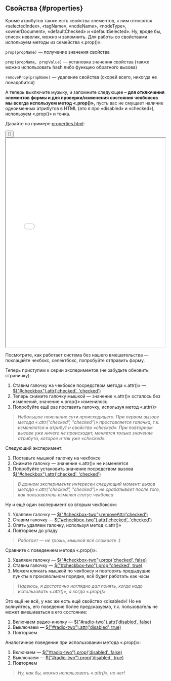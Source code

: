 ## Свойства {#properties}

Кроме атрибутов также есть свойства элементов, к ним относятся «selectedIndex», «tagName», «nodeName», «nodeType», «ownerDocument», «defaultChecked» и «defaultSelected». Ну, вроде бы, список невелик, можно и запомнить. Для работы со свойствами используем методы из семейства «.prop()»:

`prop(propName)` — получение значения свойства

`prop(propName, propValue)` — установка значения свойства (также можно использовать hash либо функцию обратного вызова)

`removeProp(propName)` — удаление свойства (скорей всего, никогда не понадобится)

А теперь выключите музыку, и запомните следующее – **для отключения элементов формы и для проверки/изменения состояния чекбоксов мы всегда используем метод «.prop()»,** пусть вас не смущает наличие одноименных атрибутов в HTML (это я про «disabled» и «checked»), используем «.prop()» и точка.

Давайте на примере [properties.html](../code/properties.html):

<div class="jqbook">
<button class="jqbook sticky">📌</button>
<iframe class="jqbook" id="properties-example" width="100%" height="660px" border="0" src="../code/properties.html"></iframe>
</div>

Посмотрите, как работает система без нашего вмешательства — поклацайте чекбокс, селектбокс, попробуйте отправить форму.

Теперь приступим к серии экспериментов (не забудьте обновить страничку):

1. Ставим галочку на чекбоксе посредством метода «.attr()» — <a class="jqbook" href="#" data-target="#properties-example" data-type="append-script">$("#checkbox").attr('checked', 'checked')</a>
2. Теперь снимите галочку мышкой — значение «.attr()» осталось без изменений, значение «.prop()» изменилось
3. Попробуйте ещё раз поставить галочку, используя метод «.attr()»

> _Небольшое пояснение сути происходящего. При первом вызове метода «.attr("checked", "checked")» проставляется галочка, т.к. изменяются и атрибут и свойство «checked». При повторном вызове уже ничего не происходит, меняется только значение атрибута, которое и так уже «checked»._

Следующий эксперимент:

1. Поставьте мышкой галочку на чекбоксе
2. Снимите галочку — значение «.attr()» не изменяется
3. Попробуйте установить значение посредством вызова <a class="jqbook" href="#" data-target="#properties-example" data-type="append-script">$("#checkbox").attr('checked', 'checked')</a>

> _В данном эксперименте интересен следующий момент: вызов метода «.attr("checked", "checked")» не срабатывает после того, как пользователь изменял статус чекбокса_

Ну и ещё один эксперимент со вторым чекбоксом:

1. Удаляем галочку — <a class="jqbook" href="#" data-target="#properties-example" data-type="append-script">$("#checkbox-two").removeAttr('checked')</a>
2. Ставим галочку — <a class="jqbook" href="#" data-target="#properties-example" data-type="append-script">$("#checkbox-two").attr('checked', 'checked')</a>
3. Опять удаляем галочку, используя метод «.attr()»
4. Повторяем до упаду 

> _Работает — не трожь, мышкой всё сломаете :)_

Сравните с поведением метода «.prop()»:

1. Удаляем галочку — <a class="jqbook" href="#" data-target="#properties-example" data-type="append-script">$("#checkbox-two").prop('checked', false)</a>
2. Ставим галочку — <a class="jqbook" href="#" data-target="#properties-example" data-type="append-script">$("#checkbox-two").prop('checked', true)</a>
3. Можем кликать мышкой по чекбоксу и повторять предыдущие пункты в произвольном порядке, всё будет работать как часы

> _Надеюсь, я достаточно наглядно дал понять, когда надо использовать «.attr()», а когда «.prop()»_

Это ещё не всё, у нас же есть ещё свойство «disabled»! Но не волнуйтесь, его поведение более предсказуемо, т.к. пользователь не может вмешиваться в его состояние:

1. Включаем радио-кнопку — <a class="jqbook" href="#" data-target="#properties-example" data-type="append-script">$("#radio-two").attr('disabled', false)</a>
2. Выключаем — <a class="jqbook" href="#" data-target="#properties-example" data-type="append-script">$("#radio-two").attr('disabled', true)</a>
3. Повторяем

Аналогичное поведение при использовании метода «.prop()»:

1. Включаем — <a class="jqbook" href="#" data-target="#properties-example" data-type="append-script">$("#radio-two").prop('disabled', false)</a>
2. Выключаем — <a class="jqbook" href="#" data-target="#properties-example" data-type="append-script">$("#radio-two").prop('disabled', true)</a>
3. Повторяем

> _Ну, как бы, можно использовать «.attr()», но нет!_
